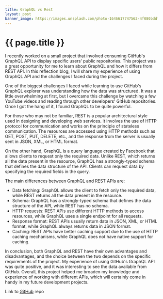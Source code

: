 ```yaml
---
title: GraphQL vs Rest
layout: post
banner_image: https://images.unsplash.com/photo-1646617747563-4f080bddf282?ixlib=rb-4.0.3&ixid=MnwxMjA3fDB8MHxwaG90by1wYWdlfHx8fGVufDB8fHx8&auto=format&fit=crop&w=2670&q=80
---
```


 <h1>{{ page.title }}</h1>
I recently worked on a small project that involved consuming GitHub's GraphQL API to display specific users' public repositories. This project was a great opportunity for me to learn about GraphQL and how it differs from REST API. In this reflection blog, I will share my experience of using GraphQL API and the challenges I faced during the project.

One of the biggest challenges I faced while learning to use GitHub's GraphQL explorer was understanding how the data was structured. It was a little overwhelming at first, but I overcame this challenge by watching a few YouTube videos and reading through other developers' GitHub repositories. Once I got the hang of it, I found GraphQL to be quite powerful.

For those who may not be familiar, REST is a popular architectural style used in designing and developing web services. It involves the use of HTTP protocol for communication and works on the principle of stateless communication. The resources are accessed using HTTP methods such as GET, POST, PUT, DELETE, etc., and the response from the server is usually sent in JSON, XML, or HTML format.

On the other hand, GraphQL is a query language created by Facebook that allows clients to request only the required data. Unlike REST, which returns all the data present in the resource, GraphQL has a strongly-typed schema that defines the data structure of the API. Clients can request data by specifying the required fields in the query.

The main differences between GraphQL and REST APIs are:

- Data fetching: GraphQL allows the client to fetch only the required data, while REST returns all the data present in the resource.
- Schema: GraphQL has a strongly-typed schema that defines the data structure of the API, while REST has no schema.
- HTTP requests: REST APIs use different HTTP methods to access resources, while GraphQL uses a single endpoint for all requests.
- Response format: REST APIs usually return data in JSON, XML, or HTML format, while GraphQL always returns data in JSON format.
- Caching: REST APIs have better caching support due to the use of HTTP caching mechanisms, while GraphQL does not have native support for caching.

In conclusion, both GraphQL and REST have their own advantages and disadvantages, and the choice between the two depends on the specific requirements of the project. My experience of using GitHub's GraphQL API was quite positive, and it was interesting to see the data available from GitHub. Overall, this project helped me broaden my knowledge and experience of working with different APIs, which will certainly come in handy in my future development projects.

Link to [GitHub](https://github.com/pattpjy/try_graphql) repo
